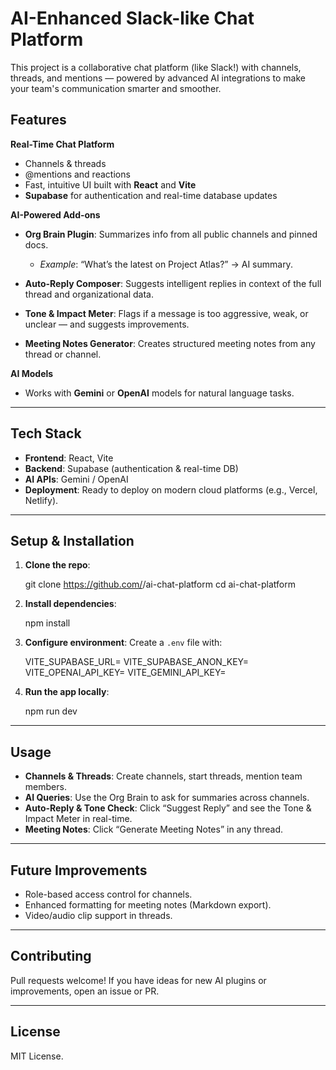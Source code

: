 #  AI-Enhanced Slack-like Chat Platform

This project is a collaborative chat platform (like Slack!) with channels, threads, and mentions — powered by advanced AI integrations to make your team's communication smarter and smoother.

##  Features

 **Real-Time Chat Platform**

* Channels & threads
* @mentions and reactions
* Fast, intuitive UI built with **React** and **Vite**
* **Supabase** for authentication and real-time database updates

 **AI-Powered Add-ons**

* **Org Brain Plugin**: Summarizes info from all public channels and pinned docs.

  * *Example*: “What’s the latest on Project Atlas?” → AI summary.
* **Auto-Reply Composer**: Suggests intelligent replies in context of the full thread and organizational data.
* **Tone & Impact Meter**: Flags if a message is too aggressive, weak, or unclear — and suggests improvements.
* **Meeting Notes Generator**: Creates structured meeting notes from any thread or channel.

**AI Models**

* Works with **Gemini** or **OpenAI** models for natural language tasks.

---

## Tech Stack

* **Frontend**: React, Vite
* **Backend**: Supabase (authentication & real-time DB)
* **AI APIs**: Gemini / OpenAI
* **Deployment**: Ready to deploy on modern cloud platforms (e.g., Vercel, Netlify).

---

## Setup & Installation

1. **Clone the repo**:

   git clone https://github.com/<your-username>/ai-chat-platform
   cd ai-chat-platform

2. **Install dependencies**:

   npm install

3. **Configure environment**:
   Create a `.env` file with:

   VITE_SUPABASE_URL=<your-supabase-url>
   VITE_SUPABASE_ANON_KEY=<your-supabase-anon-key>
   VITE_OPENAI_API_KEY=<optional-if-using-openai>
   VITE_GEMINI_API_KEY=<optional-if-using-gemini>

4. **Run the app locally**:

   npm run dev

---

## Usage

* **Channels & Threads**: Create channels, start threads, mention team members.
* **AI Queries**: Use the Org Brain to ask for summaries across channels.
* **Auto-Reply & Tone Check**: Click “Suggest Reply” and see the Tone & Impact Meter in real-time.
* **Meeting Notes**: Click “Generate Meeting Notes” in any thread.

---

## Future Improvements

* Role-based access control for channels.
* Enhanced formatting for meeting notes (Markdown export).
* Video/audio clip support in threads.

---

##  Contributing

Pull requests welcome! If you have ideas for new AI plugins or improvements, open an issue or PR.

---

## License

MIT License.

